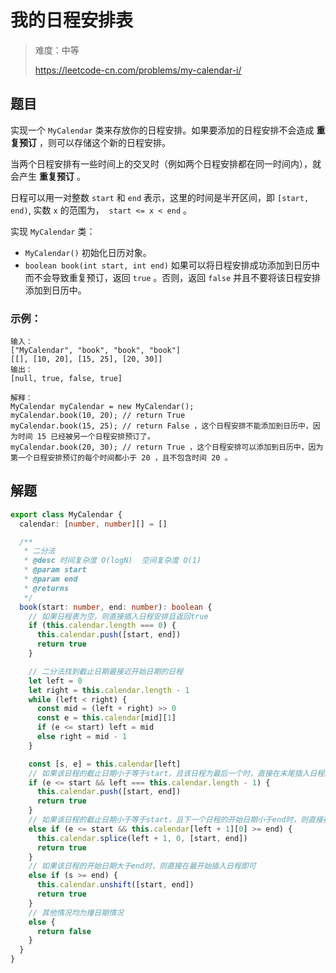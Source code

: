 # 我的日程安排表

> 难度：中等
>
> https://leetcode-cn.com/problems/my-calendar-i/

## 题目

实现一个 `MyCalendar` 类来存放你的日程安排。如果要添加的日程安排不会造成 **重复预订** ，则可以存储这个新的日程安排。

当两个日程安排有一些时间上的交叉时（例如两个日程安排都在同一时间内），就会产生 **重复预订** 。

日程可以用一对整数 `start` 和 `end` 表示，这里的时间是半开区间，即 `[start, end)`, 实数 `x` 的范围为，  `start <= x < end` 。

实现 `MyCalendar` 类：

- `MyCalendar()` 初始化日历对象。
- `boolean book(int start, int end)` 如果可以将日程安排成功添加到日历中而不会导致重复预订，返回 `true` 。否则，返回 `false` 并且不要将该日程安排添加到日历中。
 

### 示例：

```
输入：
["MyCalendar", "book", "book", "book"]
[[], [10, 20], [15, 25], [20, 30]]
输出：
[null, true, false, true]

解释：
MyCalendar myCalendar = new MyCalendar();
myCalendar.book(10, 20); // return True
myCalendar.book(15, 25); // return False ，这个日程安排不能添加到日历中，因为时间 15 已经被另一个日程安排预订了。
myCalendar.book(20, 30); // return True ，这个日程安排可以添加到日历中，因为第一个日程安排预订的每个时间都小于 20 ，且不包含时间 20 。
```

## 解题

```ts
export class MyCalendar {
  calendar: [number, number][] = []

  /**
   * 二分法
   * @desc 时间复杂度 O(logN)  空间复杂度 O(1)
   * @param start
   * @param end
   * @returns
   */
  book(start: number, end: number): boolean {
    // 如果日程表为空，则直接插入日程安排且返回true
    if (this.calendar.length === 0) {
      this.calendar.push([start, end])
      return true
    }

    // 二分法找到截止日期最接近开始日期的日程
    let left = 0
    let right = this.calendar.length - 1
    while (left < right) {
      const mid = (left + right) >> 0
      const e = this.calendar[mid][1]
      if (e <= start) left = mid
      else right = mid - 1
    }

    const [s, e] = this.calendar[left]
    // 如果该日程的截止日期小于等于start，且该日程为最后一个时，直接在末尾插入日程即可
    if (e <= start && left === this.calendar.length - 1) {
      this.calendar.push([start, end])
      return true
    }
    // 如果该日程的截止日期小于等于start，且下一个日程的开始日期小于end时，则直接在它们中间插入日程即可
    else if (e <= start && this.calendar[left + 1][0] >= end) {
      this.calendar.splice(left + 1, 0, [start, end])
      return true
    }
    // 如果该日程的开始日期大于end时，则直接在最开始插入日程即可
    else if (s >= end) {
      this.calendar.unshift([start, end])
      return true
    }
    // 其他情况均为撞日期情况
    else {
      return false
    }
  }
}
```